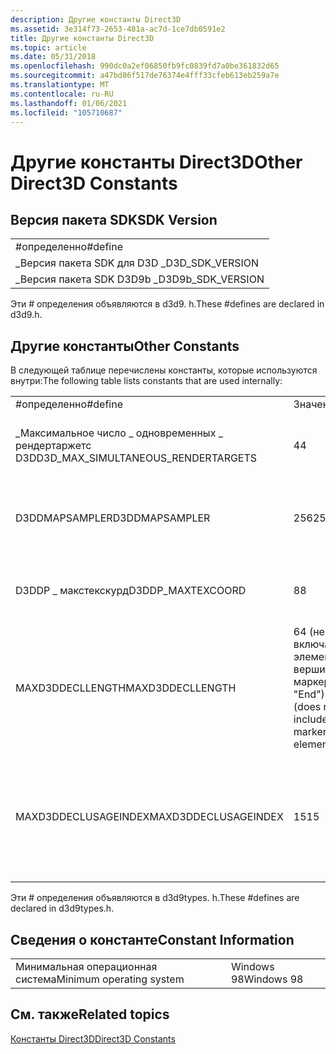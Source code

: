 ```yaml
---
description: Другие константы Direct3D
ms.assetid: 3e314f73-2653-481a-ac7d-1ce7db0591e2
title: Другие константы Direct3D
ms.topic: article
ms.date: 05/31/2018
ms.openlocfilehash: 990dc0a2ef06850fb9fc0839fd7a0be361832d65
ms.sourcegitcommit: a47bd86f517de76374e4fff33cfeb613eb259a7e
ms.translationtype: MT
ms.contentlocale: ru-RU
ms.lasthandoff: 01/06/2021
ms.locfileid: "105710687"
---
```

# <a name="other-direct3d-constants"></a><span data-ttu-id="d0e1c-103">Другие константы Direct3D</span><span class="sxs-lookup"><span data-stu-id="d0e1c-103">Other Direct3D Constants</span></span>

## <a name="sdk-version"></a><span data-ttu-id="d0e1c-104">Версия пакета SDK</span><span class="sxs-lookup"><span data-stu-id="d0e1c-104">SDK Version</span></span>



|                     |
|---------------------|
| <span data-ttu-id="d0e1c-105">\#определенно</span><span class="sxs-lookup"><span data-stu-id="d0e1c-105">\#define</span></span>            |
| <span data-ttu-id="d0e1c-106">\_Версия пакета SDK для D3D \_</span><span class="sxs-lookup"><span data-stu-id="d0e1c-106">D3D\_SDK\_VERSION</span></span>   |
| <span data-ttu-id="d0e1c-107">\_Версия пакета SDK D3D9b \_</span><span class="sxs-lookup"><span data-stu-id="d0e1c-107">D3D9b\_SDK\_VERSION</span></span> |



 

<span data-ttu-id="d0e1c-108">Эти \# определения объявляются в d3d9. h.</span><span class="sxs-lookup"><span data-stu-id="d0e1c-108">These \#defines are declared in d3d9.h.</span></span>

## <a name="other-constants"></a><span data-ttu-id="d0e1c-109">Другие константы</span><span class="sxs-lookup"><span data-stu-id="d0e1c-109">Other Constants</span></span>

<span data-ttu-id="d0e1c-110">В следующей таблице перечислены константы, которые используются внутри:</span><span class="sxs-lookup"><span data-stu-id="d0e1c-110">The following table lists constants that are used internally:</span></span>



|                                       |                                                   |                                                                    |
|---------------------------------------|---------------------------------------------------|--------------------------------------------------------------------|
| <span data-ttu-id="d0e1c-111">\#определенно</span><span class="sxs-lookup"><span data-stu-id="d0e1c-111">\#define</span></span>                              | <span data-ttu-id="d0e1c-112">Значение</span><span class="sxs-lookup"><span data-stu-id="d0e1c-112">Value</span></span>                                             | <span data-ttu-id="d0e1c-113">Описание</span><span class="sxs-lookup"><span data-stu-id="d0e1c-113">Description</span></span>                                                        |
| <span data-ttu-id="d0e1c-114">\_Максимальное число \_ одновременных \_ рендертаржетс D3D</span><span class="sxs-lookup"><span data-stu-id="d0e1c-114">D3D\_MAX\_SIMULTANEOUS\_RENDERTARGETS</span></span> | <span data-ttu-id="d0e1c-115">4</span><span class="sxs-lookup"><span data-stu-id="d0e1c-115">4</span></span>                                                 | <span data-ttu-id="d0e1c-116">Максимальное число рендертаржетс.</span><span class="sxs-lookup"><span data-stu-id="d0e1c-116">The maximum number of rendertargets.</span></span>                               |
| <span data-ttu-id="d0e1c-117">D3DDMAPSAMPLER</span><span class="sxs-lookup"><span data-stu-id="d0e1c-117">D3DDMAPSAMPLER</span></span>                        | <span data-ttu-id="d0e1c-118">256</span><span class="sxs-lookup"><span data-stu-id="d0e1c-118">256</span></span>                                               | <span data-ttu-id="d0e1c-119">Максимальное число выборок карт смещения.</span><span class="sxs-lookup"><span data-stu-id="d0e1c-119">The maximum number of displacement map samples.</span></span>                    |
| <span data-ttu-id="d0e1c-120">D3DDP \_ макстекскурд</span><span class="sxs-lookup"><span data-stu-id="d0e1c-120">D3DDP\_MAXTEXCOORD</span></span>                    | <span data-ttu-id="d0e1c-121">8</span><span class="sxs-lookup"><span data-stu-id="d0e1c-121">8</span></span>                                                 | <span data-ttu-id="d0e1c-122">Максимальное число координат текстуры.</span><span class="sxs-lookup"><span data-stu-id="d0e1c-122">The maximum number of texture coordinates.</span></span>                         |
| <span data-ttu-id="d0e1c-123">MAXD3DDECLLENGTH</span><span class="sxs-lookup"><span data-stu-id="d0e1c-123">MAXD3DDECLLENGTH</span></span>                      | <span data-ttu-id="d0e1c-124">64 (не включает элемент вершины маркера "End")</span><span class="sxs-lookup"><span data-stu-id="d0e1c-124">64 (does not include "end" marker vertex element)</span></span> | <span data-ttu-id="d0e1c-125">Максимальное число элементов в объявлении вершины.</span><span class="sxs-lookup"><span data-stu-id="d0e1c-125">Maximum number of elements in a vertex declaration.</span></span>                |
| <span data-ttu-id="d0e1c-126">MAXD3DDECLUSAGEINDEX</span><span class="sxs-lookup"><span data-stu-id="d0e1c-126">MAXD3DDECLUSAGEINDEX</span></span>                  | <span data-ttu-id="d0e1c-127">15</span><span class="sxs-lookup"><span data-stu-id="d0e1c-127">15</span></span>                                                | <span data-ttu-id="d0e1c-128">Максимальный индекс (0-15), который можно использовать в объявлении вершины.</span><span class="sxs-lookup"><span data-stu-id="d0e1c-128">The maximum index (0-15) that can be used in a vertex declaration.</span></span> |



 

<span data-ttu-id="d0e1c-129">Эти \# определения объявляются в d3d9types. h.</span><span class="sxs-lookup"><span data-stu-id="d0e1c-129">These \#defines are declared in d3d9types.h.</span></span>

## <a name="constant-information"></a><span data-ttu-id="d0e1c-130">Сведения о константе</span><span class="sxs-lookup"><span data-stu-id="d0e1c-130">Constant Information</span></span>



|                          |            |
|--------------------------|------------|
| <span data-ttu-id="d0e1c-131">Минимальная операционная система</span><span class="sxs-lookup"><span data-stu-id="d0e1c-131">Minimum operating system</span></span> | <span data-ttu-id="d0e1c-132">Windows 98</span><span class="sxs-lookup"><span data-stu-id="d0e1c-132">Windows 98</span></span> |



 

## <a name="related-topics"></a><span data-ttu-id="d0e1c-133">См. также</span><span class="sxs-lookup"><span data-stu-id="d0e1c-133">Related topics</span></span>

<dl> <dt>

[<span data-ttu-id="d0e1c-134">Константы Direct3D</span><span class="sxs-lookup"><span data-stu-id="d0e1c-134">Direct3D Constants</span></span>](dx9-graphics-reference-d3d-constants.md)
</dt> </dl>

 

 



